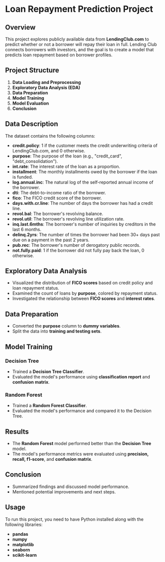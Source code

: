 # Loan Repayment Prediction Project

## Overview

This project explores publicly available data from **LendingClub.com** to predict whether or not a borrower will repay their loan in full. Lending Club connects borrowers with investors, and the goal is to create a model that predicts loan repayment based on borrower profiles.

## Project Structure

1. **Data Loading and Preprocessing**
2. **Exploratory Data Analysis (EDA)**
3. **Data Preparation**
4. **Model Training**
5. **Model Evaluation**
6. **Conclusion**

## Data Description

The dataset contains the following columns:

- **credit.policy**: 1 if the customer meets the credit underwriting criteria of LendingClub.com, and 0 otherwise.
- **purpose**: The purpose of the loan (e.g., "credit_card", "debt_consolidation").
- **int.rate**: The interest rate of the loan as a proportion.
- **installment**: The monthly installments owed by the borrower if the loan is funded.
- **log.annual.inc**: The natural log of the self-reported annual income of the borrower.
- **dti**: The debt-to-income ratio of the borrower.
- **fico**: The FICO credit score of the borrower.
- **days.with.cr.line**: The number of days the borrower has had a credit line.
- **revol.bal**: The borrower's revolving balance.
- **revol.util**: The borrower's revolving line utilization rate.
- **inq.last.6mths**: The borrower's number of inquiries by creditors in the last 6 months.
- **delinq.2yrs**: The number of times the borrower had been 30+ days past due on a payment in the past 2 years.
- **pub.rec**: The borrower's number of derogatory public records.
- **not.fully.paid**: 1 if the borrower did not fully pay back the loan, 0 otherwise.

## Exploratory Data Analysis

- Visualized the distribution of **FICO scores** based on credit policy and loan repayment status.
- Examined the count of loans by **purpose**, colored by repayment status.
- Investigated the relationship between **FICO scores** and **interest rates**.

## Data Preparation

- Converted the **purpose** column to **dummy variables**.
- Split the data into **training and testing sets**.

## Model Training

### Decision Tree

- Trained a **Decision Tree Classifier**.
- Evaluated the model's performance using **classification report** and **confusion matrix**.

### Random Forest

- Trained a **Random Forest Classifier**.
- Evaluated the model's performance and compared it to the Decision Tree.

## Results

- The **Random Forest** model performed better than the **Decision Tree** model.
- The model's performance metrics were evaluated using **precision, recall, f1-score**, and **confusion matrix**.

## Conclusion

- Summarized findings and discussed model performance.
- Mentioned potential improvements and next steps.

## Usage

To run this project, you need to have Python installed along with the following libraries:

- **pandas**
- **numpy**
- **matplotlib**
- **seaborn**
- **scikit-learn**

